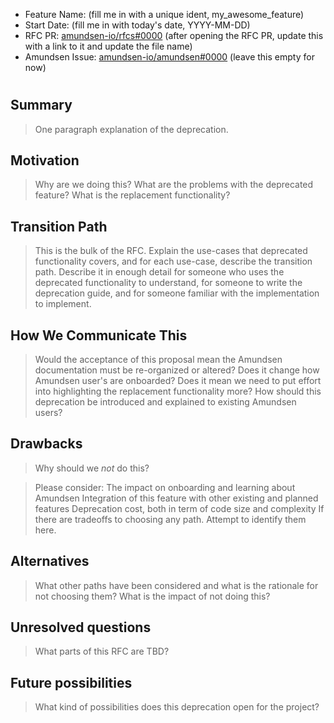 - Feature Name: (fill me in with a unique ident, my_awesome_feature)
- Start Date: (fill me in with today's date, YYYY-MM-DD)
- RFC PR: [amundsen-io/rfcs#0000](https://github.com/amundsen-io/rfcs/pull/0000) (after opening the RFC PR, update this with a link to it and update the file name)
- Amundsen Issue: [amundsen-io/amundsen#0000](https://github.com/amundsen-io/amundsen/issues/0000) (leave this empty for now)

# <RFC title>

## Summary

> One paragraph explanation of the deprecation.

## Motivation

> Why are we doing this? What are the problems with the deprecated feature? What is the replacement functionality?

## Transition Path

> This is the bulk of the RFC. Explain the use-cases that deprecated functionality covers, and for each use-case, describe the transition path.
> Describe it in enough detail for someone who uses the deprecated functionality to understand, for someone to write the deprecation guide, and for someone familiar with the implementation to implement.

## How We Communicate This

> Would the acceptance of this proposal mean the Amundsen documentation must be re-organized or altered?
> Does it change how Amundsen user's are onboarded? Does it mean we need to put effort into highlighting the replacement functionality more?
> How should this deprecation be introduced and explained to existing Amundsen users?

## Drawbacks

> Why should we _not_ do this?

> Please consider:
> The impact on onboarding and learning about Amundsen
> Integration of this feature with other existing and planned features
> Deprecation cost, both in term of code size and complexity
> If there are tradeoffs to choosing any path. Attempt to identify them here.

## Alternatives

> What other paths have been considered and what is the rationale for not choosing them?
> What is the impact of not doing this?

## Unresolved questions

> What parts of this RFC are TBD?

## Future possibilities

> What kind of possibilities does this deprecation open for the project?
